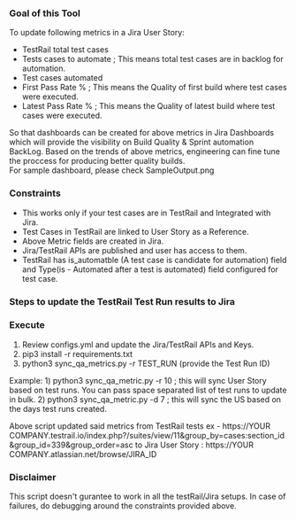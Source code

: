 ### Goal of this Tool
To update following metrics in a Jira User Story:
* TestRail total test cases
* Tests cases to automate ; This means total test cases are in backlog for automation. 
* Test cases automated 
* First Pass Rate %  ; This means the Quality of first build where test cases were executed. 
* Latest Pass Rate %  ; This means the Quality of latest build where test cases were executed. 

So that dashboards can be created for above metrics in Jira Dashboards which will provide the visibility on Build Quality & Sprint automation BackLog. 
Based on the trends of above metrics, engineering can fine tune the proccess for producing better quality builds.   
For sample dashboard, please check SampleOutput.png 

### Constraints 
* This works only if your test cases are in TestRail and Integrated with Jira.
* Test Cases in TestRail are linked to User Story as a Reference. 
* Above Metric fields are created in Jira. 
* Jira/TestRail APIs are published and user has  access to them.
* TestRail has is_automatble (A test case is candidate for automation) field and Type(is - Automated after a test is automated) field configured for test case.  

### Steps to update the TestRail Test Run results to Jira

### Execute 
1. Review configs.yml and update the Jira/TestRail APIs and Keys. 
2. pip3 install -r requirements.txt
3. python3 sync_qa_metrics.py -r TEST_RUN  (provide the Test Run ID)

Example: 1)  python3 sync_qa_metric.py -r  10  ; this will sync User Story based on test runs. You can pass space separated list of test runs to update in bulk. 
         2)  python3 sync_qa_metric.py -d 7  ; this will sync the US based on the days test runs created.

Above script updated said metrics from  TestRail tests ex - https://YOUR COMPANY.testrail.io/index.php?/suites/view/11&group_by=cases:section_id&group_id=339&group_order=asc
to Jira User Story : https://YOUR COMPANY.atlassian.net/browse/JIRA_ID

### Disclaimer 
This script doesn't gurantee to work in all the testRail/Jira setups. In case of failures, do debugging around the constraints provided above. 
